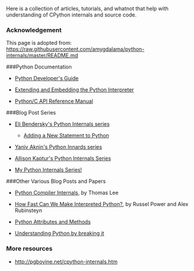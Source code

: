 Here is a collection of articles, tutorials, and whatnot that help with understanding of CPython internals and source code.

### Acknowledgement

This page is adopted from:
https://raw.githubusercontent.com/amygdalama/python-internals/master/README.md


###Python Documentation

* [Python Developer's Guide](http://docs.python.org/devguide/)

* [Extending and Embedding the Python Interpreter](http://docs.python.org/2.7/extending/index.html)

* [Python/C API Reference Manual](http://docs.python.org/2.7/c-api/index.html)

###Blog Post Series

* [Eli Bendersky's Python Internals series](http://eli.thegreenplace.net/tag/python-internals)

  * [Adding a New Statement to Python](http://eli.thegreenplace.net/2010/06/30/python-internals-adding-a-new-statement-to-python/)

* [Yaniv Aknin's Python Innards series](http://tech.blog.aknin.name/category/my-projects/pythons-innards/)

* [Allison Kaptur's Python Internals Series](http://akaptur.github.io/blog/categories/python-internals/)

* [My Python Internals Series!](http://mathamy.com/tag/python-internals.html)

###Other Various Blog Posts and Papers

* [Python Compiler Internals](http://tomlee.co/wp-content/uploads/2012/11/108_python-language-internals.pdf), by Thomas Lee

* [How Fast Can We Make Interpreted Python?](http://arxiv.org/pdf/1306.6047v2.pdf), by Russel Power and Alex Rubinsteyn

* [Python Attributes and Methods](http://www.cafepy.com/article/python_attributes_and_methods/python_attributes_and_methods.html)

* [Understanding Python by breaking it](http://blog.hakril.net/articles/0-understanding-python-by-breaking-it.html)


### More resources

* http://pgbovine.net/cpython-internals.htm